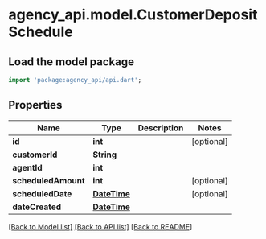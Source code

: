 # agency_api.model.CustomerDepositSchedule

## Load the model package
```dart
import 'package:agency_api/api.dart';
```

## Properties
Name | Type | Description | Notes
------------ | ------------- | ------------- | -------------
**id** | **int** |  | [optional] 
**customerId** | **String** |  | 
**agentId** | **int** |  | 
**scheduledAmount** | **int** |  | [optional] 
**scheduledDate** | [**DateTime**](DateTime.md) |  | [optional] 
**dateCreated** | [**DateTime**](DateTime.md) |  | 

[[Back to Model list]](../README.md#documentation-for-models) [[Back to API list]](../README.md#documentation-for-api-endpoints) [[Back to README]](../README.md)


